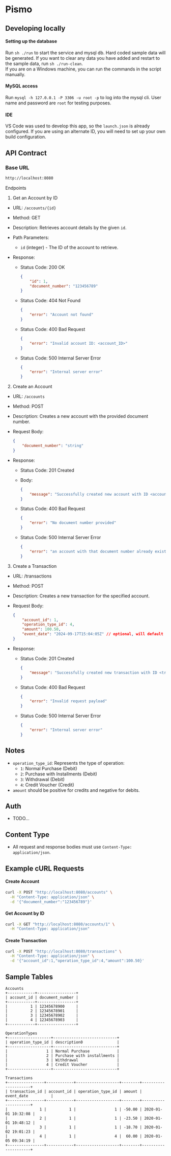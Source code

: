 # Pismo

## Developing locally
#### Setting up the database
Run `sh ./run` to start the service and mysql db. Hard coded sample data will be generated. If you want to clear any data you have added and restart to the sample data, run `sh ./run-clean`.  
If you are on a Windows machine, you can run the commands in the script manually.

#### MySQL access
Run `mysql -h 127.0.0.1 -P 3306 -u root -p` to log into the mysql cli. User name and password are `root` for testing purposes.

#### IDE
VS Code was used to develop this app, so the `launch.json` is already configured. If you are using an alternate ID, you will need to set up your own build configuration.

## API Contract
### Base URL
```bash
http://localhost:8080
```

Endpoints
1. Get an Account by ID
- URL: `/accounts/{id}`
- Method: GET
- Description: Retrieves account details by the given `id`.
- Path Parameters:
    - `id` (integer) - The ID of the account to retrieve.
- Response:

    - Status Code: 200 OK

        ```json
        {
            "id": 1,
            "document_number": "123456789"
        }
        ```
    - Status Code: 404 Not Found

        ```json
        {
            "error": "Account not found"
        }
        ```
    - Status Code: 400 Bad Request

        ```json
        {
            "error": "Invalid account ID: <account_ID>"
        }
        ```
    - Status Code: 500 Internal Server Error

        ```json
        {
            "error": "Internal server error"
        }
        ```

2. Create an Account
- URL: `/accounts`
- Method: POST
- Description: Creates a new account with the provided document number.
- Request Body:

    ```json
    {
        "document_number": "string" 
    }
    ```
- Response:
    - Status Code: 201 Created
    - Body:

        ```json
        {
            "message": "Successfully created new account with ID <account_ID>"
        }
        ```
    - Status Code: 400 Bad Request

        ```json
        {
            "error": "No document number provided"
        }
        ```
    - Status Code: 500 Internal Server Error

        ```json
        {
            "error": "an account with that document number already exists"
        }
        ```

3. Create a Transaction
- URL: /transactions
- Method: POST
- Description: Creates a new transaction for the specified account.
- Request Body:

    ```json
    {
        "account_id": 1,
        "operation_type_id": 4,
        "amount": 100.50,
        "event_date": "2024-09-17T15:04:05Z" // optional, will default to current timestamp
    }
    ```
- Response:
    - Status Code: 201 Created

        ```json
        {
            "message": "Successfully created new transaction with ID <transaction_ID>"
        }
        ```
    - Status Code: 400 Bad Request

        ```json
        {
            "error": "Invalid request payload"
        }
        ```
    - Status Code: 500 Internal Server Error

        ```json
        {
            "error": "Internal server error"
        }
        ```

## Notes
- `operation_type_id`: Represents the type of operation:  
    - `1`: Normal Purchase (Debit)  
    - `2`: Purchase with Installments (Debit)  
    - `3`: Withdrawal (Debit)  
    - `4`: Credit Voucher (Credit)  
- `amount` should be positive for credits and negative for debits.

## Auth
- TODO...

## Content Type
- All request and response bodies must use `Content-Type: application/json`.

## Example cURL Requests
#### Create Account
```bash
curl -X POST "http://localhost:8080/accounts" \
  -H "Content-Type: application/json" \
  -d '{"document_number":"123456789"}'
```
#### Get Account by ID
```bash
curl -X GET "http://localhost:8080/accounts/1" \
  -H "Content-Type: application/json"
```
#### Create Transaction
```bash
curl -X POST "http://localhost:8080/transactions" \
  -H "Content-Type: application/json" \
  -d '{"account_id":1,"operation_type_id":4,"amount":100.50}'
```

## Sample Tables
```
Accounts
+------------+-----------------+
| account_id | document_number |
+------------+-----------------+
|          1 | 12345678900     |
|          2 | 12345678901     |
|          3 | 12345678902     |
|          4 | 12345678903     |
+------------+-----------------+

OperationTypes
+-------------------+----------------------------+
| operation_type_id | description0               |
+-------------------+----------------------------+
|                 1 | Normal Purchase            |
|                 2 | Purchase with installments |
|                 3 | Withdrawal                 |
|                 4 | Credit Voucher             |
+-------------------+----------------------------+

Transactions
+----------------+------------+-------------------+--------+---------------------+
| transaction_id | account_id | operation_type_id | amount | event_date          |
+----------------+------------+-------------------+--------+---------------------+
|              1 |          1 |                 1 | -50.00 | 2020-01-01 10:32:08 |
|              2 |          1 |                 1 | -23.50 | 2020-01-01 10:48:12 |
|              3 |          1 |                 1 | -18.70 | 2020-01-02 19:01:23 |
|              4 |          1 |                 4 |  60.00 | 2020-01-05 09:34:19 |
+----------------+------------+-------------------+--------+---------------------+
```